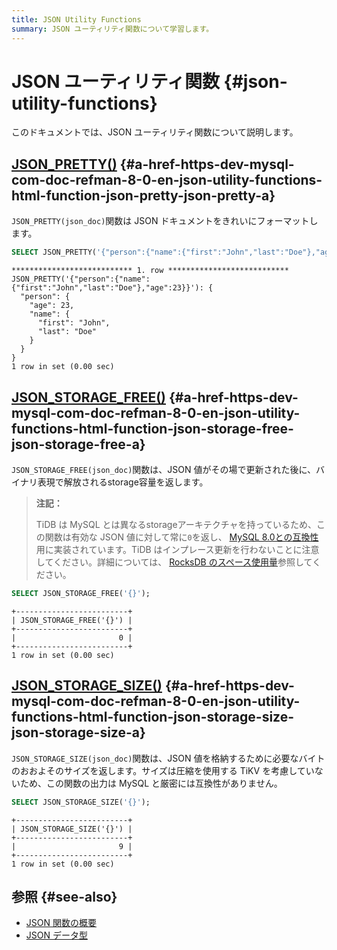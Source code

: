 ```yaml
---
title: JSON Utility Functions
summary: JSON ユーティリティ関数について学習します。
---
```


# JSON ユーティリティ関数 {#json-utility-functions}

このドキュメントでは、JSON ユーティリティ関数について説明します。

## <a href="https://dev.mysql.com/doc/refman/8.0/en/json-utility-functions.html#function_json-pretty">JSON_PRETTY()</a> {#a-href-https-dev-mysql-com-doc-refman-8-0-en-json-utility-functions-html-function-json-pretty-json-pretty-a}

`JSON_PRETTY(json_doc)`関数は JSON ドキュメントをきれいにフォーマットします。

```sql
SELECT JSON_PRETTY('{"person":{"name":{"first":"John","last":"Doe"},"age":23}}')\G
```

    *************************** 1. row ***************************
    JSON_PRETTY('{"person":{"name":{"first":"John","last":"Doe"},"age":23}}'): {
      "person": {
        "age": 23,
        "name": {
          "first": "John",
          "last": "Doe"
        }
      }
    }
    1 row in set (0.00 sec)

## <a href="https://dev.mysql.com/doc/refman/8.0/en/json-utility-functions.html#function_json-storage-free">JSON_STORAGE_FREE()</a> {#a-href-https-dev-mysql-com-doc-refman-8-0-en-json-utility-functions-html-function-json-storage-free-json-storage-free-a}

`JSON_STORAGE_FREE(json_doc)`関数は、JSON 値がその場で更新された後に、バイナリ表現で解放されるstorage容量を返します。

> **注記：**
>
> TiDB は MySQL とは異なるstorageアーキテクチャを持っているため、この関数は有効な JSON 値に対して常に`0`を返し、 [MySQL 8.0との互換性](/mysql-compatibility.md)用に実装されています。TiDB はインプレース更新を行わないことに注意してください。詳細については、 [RocksDB のスペース使用量](/storage-engine/rocksdb-overview.md#rocksdb-space-usage)参照してください。

```sql
SELECT JSON_STORAGE_FREE('{}');
```

    +-------------------------+
    | JSON_STORAGE_FREE('{}') |
    +-------------------------+
    |                       0 |
    +-------------------------+
    1 row in set (0.00 sec)

## <a href="https://dev.mysql.com/doc/refman/8.0/en/json-utility-functions.html#function_json-storage-size">JSON_STORAGE_SIZE()</a> {#a-href-https-dev-mysql-com-doc-refman-8-0-en-json-utility-functions-html-function-json-storage-size-json-storage-size-a}

`JSON_STORAGE_SIZE(json_doc)`関数は、JSON 値を格納するために必要なバイトのおおよそのサイズを返します。サイズは圧縮を使用する TiKV を考慮していないため、この関数の出力は MySQL と厳密には互換性がありません。

```sql
SELECT JSON_STORAGE_SIZE('{}');
```

    +-------------------------+
    | JSON_STORAGE_SIZE('{}') |
    +-------------------------+
    |                       9 |
    +-------------------------+
    1 row in set (0.00 sec)

## 参照 {#see-also}

-   [JSON 関数の概要](/functions-and-operators/json-functions.md)
-   [JSON データ型](/data-type-json.md)
